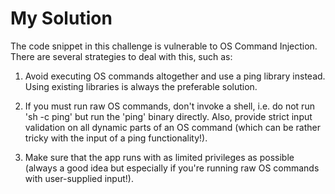# My Solution

The code snippet in this challenge is vulnerable to OS Command Injection. There are several strategies to deal with this, such as:

1. Avoid executing OS commands altogether and use a ping library instead. Using existing libraries is always the preferable solution.

2. If you must run raw OS commands, don't invoke a shell, i.e. do not run 'sh -c ping' but run the 'ping' binary directly. Also, provide strict input validation on all dynamic parts of an OS command (which can be rather tricky with the input of a ping functionality!).

3. Make sure that the app runs with as limited privileges as possible (always a good idea but especially if you're running raw OS commands with user-supplied input!).
